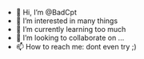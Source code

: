 - 👋 Hi, I’m @BadCpt
- 👀 I’m interested in many things
- 🌱 I’m currently learning too much
- 💞️ I’m looking to collaborate on ...
- 📫 How to reach me: dont even try ;)

<!---
BadCpt/BadCpt is a ✨ special ✨ repository because its `README.md` (this file) appears on your GitHub profile.
You can click the Preview link to take a look at your changes.
--->
